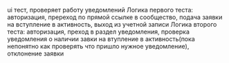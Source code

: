ui тест, проверяет работу уведомлений 
Логика первого теста: авторизация, пререход по прямой ссылке в сообщество, подача заявки на вступление в активность, выход из учетной записи
Логика второго теста: авторизация, преход в раздел уведомления, проверка уведомления о наличии завки на втупление в активность(пока непонятно как проверять что пришло нужное уведомление), отклонение заявки 
